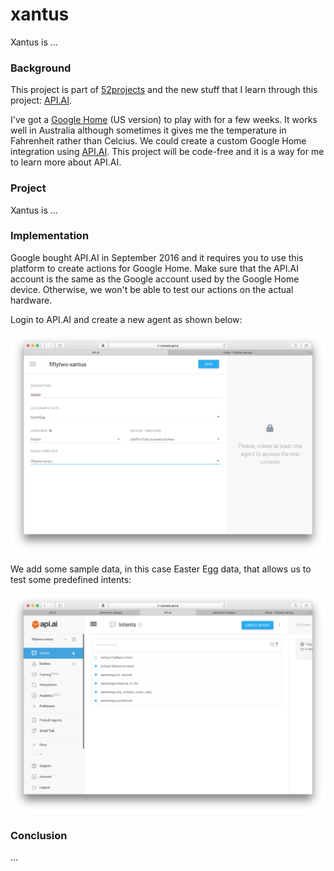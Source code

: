 # xantus

Xantus is ...

### Background

This project is part of [52projects](https://donny.github.io/52projects/) and the new stuff that I learn through this project: [API.AI](https://api.ai).

I've got a [Google Home](https://madeby.google.com/home/) (US version) to play with for a few weeks. It works well in Australia although sometimes it gives me the temperature in Fahrenheit rather than Celcius. We could create a custom Google Home integration using [API.AI](https://api.ai). This project will be code-free and it is a way for me to learn more about API.AI.

### Project

Xantus is ...

### Implementation

Google bought API.AI in September 2016 and it requires you to use this platform to create actions for Google Home. Make sure that the API.AI account is the same as the Google account used by the Google Home device. Otherwise, we won't be able to test our actions on the actual hardware.

Login to API.AI and create a new agent as shown below:

![Screenshot1](https://raw.githubusercontent.com/donny/xantus/master/screenshot1.png)

We add some sample data, in this case Easter Egg data, that allows us to test some predefined intents:

![Screenshot2](https://raw.githubusercontent.com/donny/xantus/master/screenshot2.png)

### Conclusion

...

